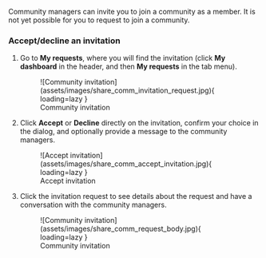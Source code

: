 Community managers can invite you to join a community as a member. It is not yet possible for you to request to join a community.

### Accept/decline an invitation

1. Go to **My requests**, where you will find the invitation (click **My dashboard** in the header, and then **My requests** in the tab menu).
      <figure markdown="span">
      ![Community invitation](assets/images/share_comm_invitation_request.jpg){ loading=lazy }
      <figcaption>Community invitation</figcaption>
      </figure>
2. Click **Accept** or **Decline** directly on the invitation, confirm your choice in the dialog, and optionally provide a message to the community managers.
      <figure markdown="span">
      ![Accept invitation](assets/images/share_comm_accept_invitation.jpg){ loading=lazy }
      <figcaption>Accept invitation</figcaption>
      </figure>
3. Click the invitation request to see details about the request and have a conversation with the community managers.
      <figure markdown="span">
      ![Community invitation](assets/images/share_comm_request_body.jpg){ loading=lazy }
      <figcaption>Community invitation</figcaption>
      </figure>